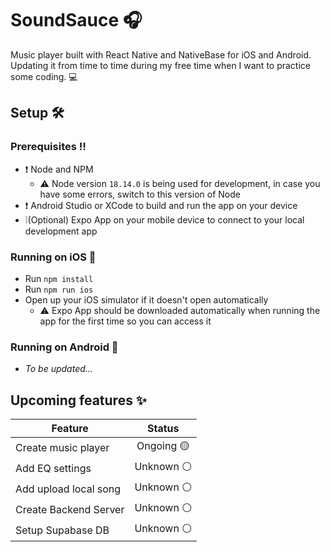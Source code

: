 # SoundSauce 🎧

Music player built with React Native and NativeBase for iOS and Android.
Updating it from time to time during my free time when I want to practice some coding. 💻

## Setup 🛠️

### Prerequisites ‼️

- ❗️ Node and NPM
  - ⚠️ Node version `18.14.0` is being used for development, in case you have some errors, switch to this version of Node
- ❗️ Android Studio or XCode to build and run the app on your device
- ❕(Optional) Expo App on your mobile device to connect to your local development app

### Running on iOS 🍎

- Run `npm install`
- Run `npm run ios`
- Open up your iOS simulator if it doesn't open automatically
  - ⚠️ Expo App should be downloaded automatically when running the app for the first time so you can access it

### Running on Android 🤖

- _To be updated..._

## Upcoming features ✨

| Feature               |   Status    |
| --------------------- | :---------: |
| Create music player   | Ongoing 🟡  |
| Add EQ settings       | Unknown ⚪️ |
| Add upload local song | Unknown ⚪️ |
| Create Backend Server | Unknown ⚪️ |
| Setup Supabase DB     | Unknown ⚪️ |
